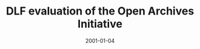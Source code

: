---
layout: redirect
date: 2001-01-04
title: "DLF evaluation of the Open Archives Initiative"
authors: 
    - Greenstein, Daniel
redirect_to: https://old.diglib.org/architectures/mdharvest.htm
tags: DLF
seo:
  type: Report
description: ""
---